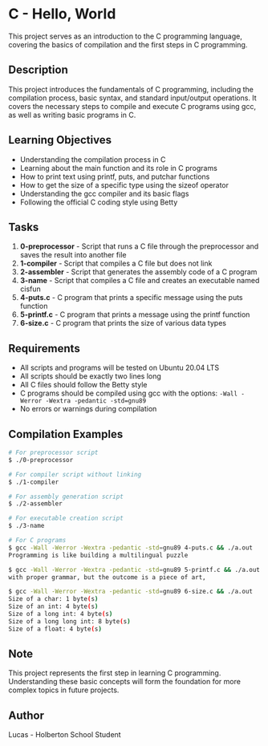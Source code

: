 # C - Hello, World

This project serves as an introduction to the C programming language, covering the basics of compilation and the first steps in C programming.

## Description

This project introduces the fundamentals of C programming, including the compilation process, basic syntax, and standard input/output operations. It covers the necessary steps to compile and execute C programs using gcc, as well as writing basic programs in C.

## Learning Objectives

- Understanding the compilation process in C
- Learning about the main function and its role in C programs
- How to print text using printf, puts, and putchar functions
- How to get the size of a specific type using the sizeof operator
- Understanding the gcc compiler and its basic flags
- Following the official C coding style using Betty

## Tasks

1. **0-preprocessor** - Script that runs a C file through the preprocessor and saves the result into another file
2. **1-compiler** - Script that compiles a C file but does not link
3. **2-assembler** - Script that generates the assembly code of a C program
4. **3-name** - Script that compiles a C file and creates an executable named cisfun
5. **4-puts.c** - C program that prints a specific message using the puts function
6. **5-printf.c** - C program that prints a message using the printf function
7. **6-size.c** - C program that prints the size of various data types

## Requirements

- All scripts and programs will be tested on Ubuntu 20.04 LTS
- All scripts should be exactly two lines long
- All C files should follow the Betty style
- C programs should be compiled using gcc with the options: `-Wall -Werror -Wextra -pedantic -std=gnu89`
- No errors or warnings during compilation

## Compilation Examples

```bash
# For preprocessor script
$ ./0-preprocessor

# For compiler script without linking
$ ./1-compiler

# For assembly generation script
$ ./2-assembler

# For executable creation script
$ ./3-name

# For C programs
$ gcc -Wall -Werror -Wextra -pedantic -std=gnu89 4-puts.c && ./a.out
Programming is like building a multilingual puzzle

$ gcc -Wall -Werror -Wextra -pedantic -std=gnu89 5-printf.c && ./a.out
with proper grammar, but the outcome is a piece of art,

$ gcc -Wall -Werror -Wextra -pedantic -std=gnu89 6-size.c && ./a.out
Size of a char: 1 byte(s)
Size of an int: 4 byte(s)
Size of a long int: 4 byte(s)
Size of a long long int: 8 byte(s)
Size of a float: 4 byte(s)
```

## Note

This project represents the first step in learning C programming. Understanding these basic concepts will form the foundation for more complex topics in future projects.

## Author

Lucas - Holberton School Student